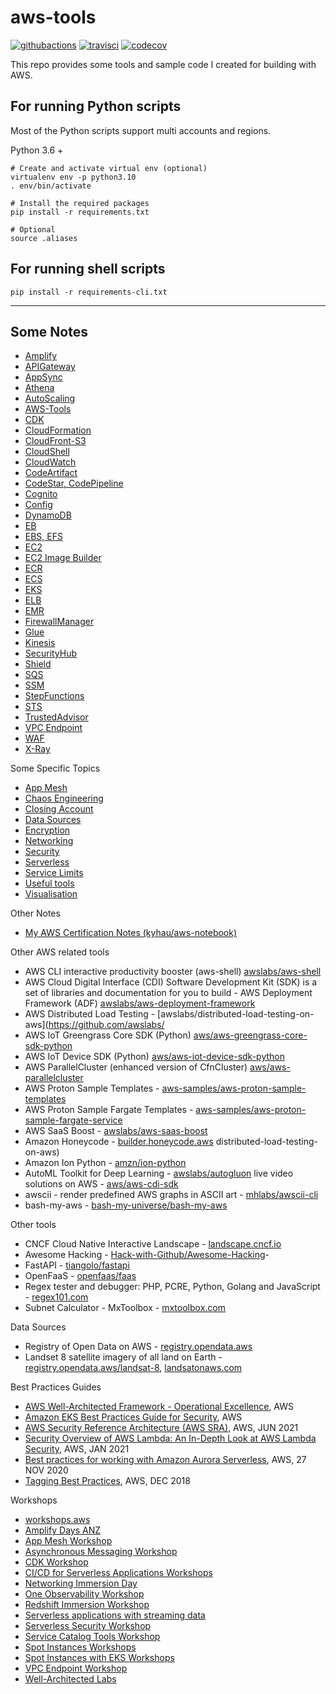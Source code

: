# aws-tools

[![githubactions](https://github.com/kyhau/aws-tools/workflows/Build-Test/badge.svg)](https://github.com/kyhau/aws-tools/actions)
[![travisci](https://travis-ci.org/kyhau/aws-tools.svg?branch=master)](https://travis-ci.org/kyhau/aws-tools)
[![codecov](https://codecov.io/gh/kyhau/aws-tools/branch/master/graph/badge.svg)](https://codecov.io/gh/kyhau/aws-tools)

This repo provides some tools and sample code I created for building with AWS.

## For running Python scripts

Most of the Python scripts support multi accounts and regions.

Python 3.6 +

```
# Create and activate virtual env (optional)
virtualenv env -p python3.10
. env/bin/activate

# Install the required packages
pip install -r requirements.txt

# Optional
source .aliases
```

## For running shell scripts

```
pip install -r requirements-cli.txt
```

---
## Some Notes

- [Amplify](./Amplify/)
- [APIGateway](./APIGateway/)
- [AppSync](./AppSync/)
- [Athena](./Athena/)
- [AutoScaling](./AutoScaling.md)
- [AWS-Tools](./AWS-Tools/)
- [CDK](./CDK/)
- [CloudFormation](./CloudFormation/)
- [CloudFront-S3](./CloudFront-S3/)
- [CloudShell](./CloudShell/)
- [CloudWatch](./CloudWatch/)
- [CodeArtifact](./CodeArtifact/)
- [CodeStar, CodePipeline](./CodeStar-CodePipeline/)
- [Cognito](./Cognito/)
- [Config](./Config/)
- [DynamoDB](./DynamoDB/)
- [EB](./EB/)
- [EBS, EFS](./EBS-EFS.md)
- [EC2](./EC2/)
- [EC2 Image Builder](./EC2-ImageBuilder/)
- [ECR](./ECR/)
- [ECS](./ECS/)
- [EKS](./EKS/)
- [ELB](./ELB/)
- [EMR](./EMR/)
- [FirewallManager](./WAF-FirewallManager-Shield/)
- [Glue](./Glue.md)
- [Kinesis](./Kinesis/)
- [SecurityHub](./SecurityHub/)
- [Shield](./WAF-FirewallManager-Shield/)
- [SQS](./SQS/)
- [SSM](./SSM/)
- [StepFunctions](./StepFunctions/)
- [STS](./STS/)
- [TrustedAdvisor](./TrustedAdvisor/)
- [VPC Endpoint](./VPC-Endpoint/)
- [WAF](./WAF-FirewallManager-Shield/)
- [X-Ray](./X-Ray/)

Some Specific Topics

- [App Mesh](./AppMesh.md)
- [Chaos Engineering](./Useful-tools/ChaosEngineering.md)
- [Closing Account](./Useful-tools/ClosingAccount.md)
- [Data Sources](./Useful-tools/DataSources.md)
- [Encryption](./Useful-tools/Encryption.md)
- [Networking](./Networking/)
- [Security](./Security.md)
- [Serverless](./Serverless.md)
- [Service Limits](./Useful-tools/ServiceLimits.md)
- [Useful tools](./Useful-tools/)
- [Visualisation](https://github.com/kyhau/aws-resource-visualisation/)

Other Notes

- [My AWS Certification Notes (kyhau/aws-notebook)](https://github.com/kyhau/aws-notebook)

Other AWS related tools

- AWS CLI interactive productivity booster (aws-shell) [awslabs/aws-shell](https://github.com/awslabs/aws-shell)
- AWS Cloud Digital Interface (CDI) Software Development Kit (SDK) is a set of libraries and documentation for you to build - AWS Deployment Framework (ADF) [awslabs/aws-deployment-framework](https://github.com/awslabs/aws-deployment-framework)
- AWS Distributed Load Testing - [awslabs/distributed-load-testing-on-aws](https://github.com/awslabs/
- AWS IoT Greengrass Core SDK (Python) [aws/aws-greengrass-core-sdk-python](https://github.com/aws/aws-greengrass-core-sdk-python)
- AWS IoT Device SDK (Python) [aws/aws-iot-device-sdk-python](https://github.com/aws/aws-iot-device-sdk-python)
- AWS ParallelCluster (enhanced version of CfnCluster) [aws/aws-parallelcluster](https://github.com/aws/aws-parallelcluster)
- AWS Proton Sample Templates - [aws-samples/aws-proton-sample-templates](https://github.com/aws-samples/aws-proton-sample-templates)
- AWS Proton Sample Fargate Templates - [aws-samples/aws-proton-sample-fargate-service](https://github.com/aws-samples/aws-proton-sample-fargate-service)
- AWS SaaS Boost - [awslabs/aws-saas-boost](https://github.com/awslabs/aws-saas-boost)
- Amazon Honeycode - [builder.honeycode.aws](https://builder.honeycode.aws/)
distributed-load-testing-on-aws)
- Amazon Ion Python - [amzn/ion-python](https://github.com/amzn/ion-python)
- AutoML Toolkit for Deep Learning - [awslabs/autogluon](https://github.com/awslabs/autogluon)
live video solutions on AWS - [aws/aws-cdi-sdk](https://github.com/aws/aws-cdi-sdk)
- awscii - render predefined AWS graphs in ASCII art - [mhlabs/awscii-cli](https://github.com/mhlabs/awscii-cli)
- bash-my-aws - [bash-my-universe/bash-my-aws](https://github.com/bash-my-universe/bash-my-aws.git)

Other tools

- CNCF Cloud Native Interactive Landscape - [landscape.cncf.io](https://landscape.cncf.io/)
- Awesome Hacking - [Hack-with-Github/Awesome-Hacking](https://github.com/Hack-with-Github/Awesome-Hacking)-
- FastAPI - [tiangolo/fastapi](https://github.com/tiangolo/fastapi)
- OpenFaaS - [openfaas/faas](https://github.com/openfaas/faas)
- Regex tester and debugger: PHP, PCRE, Python, Golang and JavaScript - [regex101.com](https://regex101.com/)
- Subnet Calculator - MxToolbox - [mxtoolbox.com](https://mxtoolbox.com/subnetcalculator.aspx)

Data Sources

- Registry of Open Data on AWS - [registry.opendata.aws](https://registry.opendata.aws/)
- Landset 8 satellite imagery of all land on Earth - [registry.opendata.aws/landsat-8](https://registry.opendata.aws/landsat-8/), [landsatonaws.com](https://landsatonaws.com/)


Best Practices Guides

- [AWS Well-Architected Framework - Operational Excellence](https://wa.aws.amazon.com/wat.pillar.operationalExcellence.en.html), AWS
- [Amazon EKS Best Practices Guide for Security](https://aws.github.io/aws-eks-best-practices/), AWS
- [AWS Security Reference Architecture (AWS SRA)](https://d1.awsstatic.com/APG/aws-security-reference-architecture.pdf), AWS, JUN 2021
- [Security Overview of AWS Lambda: An In-Depth Look at AWS Lambda Security](https://d1.awsstatic.com/whitepapers/Overview-AWS-Lambda-Security.pdf), AWS, JAN 2021
- [Best practices for working with Amazon Aurora Serverless](https://aws.amazon.com/blogs/database/best-practices-for-working-with-amazon-aurora-serverless/), AWS, 27 NOV 2020
- [Tagging Best Practices](https://d1.awsstatic.com/whitepapers/aws-tagging-best-practices.pdf), AWS, DEC 2018


Workshops

- [workshops.aws](https://workshops.aws/)
- [Amplify Days ANZ](https://amplifydays.awsanz.com/)
- [App Mesh Workshop](https://www.appmeshworkshop.com/)
- [Asynchronous Messaging Workshop](https://github.com/aws-samples/asynchronous-messaging-workshop/)
- [CDK Workshop](https://cdkworkshop.com/)
- [CI/CD for Serverless Applications Workshops](https://cicd.serverlessworkshops.io/)
- [Networking Immersion Day](https://networking.workshop.aws/)
- [One Observability Workshop](https://observability.workshop.aws/)
- [Redshift Immersion Workshop](https://redshift-immersion.workshop.aws/)
- [Serverless applications with streaming data](https://github.com/aws-samples/serverless-streaming-data-application/tree/main)
- [Serverless Security Workshop](https://github.com/aws-samples/aws-serverless-security-workshop/)
- [Service Catalog Tools Workshop](https://service-catalog-tools-workshop.com/)
- [Spot Instances Workshops](https://ec2spotworkshops.com/)
- [Spot Instances with EKS Workshops](https://ec2spotworkshops.com/using_ec2_spot_instances_with_eks.html)
- [VPC Endpoint Workshop](https://www.vpcendpointworkshop.com/)
- [Well-Architected Labs](https://wellarchitectedlabs.com/)
